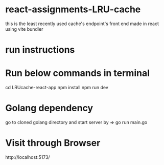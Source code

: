 # react-assignments-LRU-cache

this is the least recently used cache's endpoint's front end made in react using vite bundler

# run instructions

# Run below commands in terminal

cd LRUcache-react-app
npm install
npm run dev

# Golang dependency

go to cloned golang directory and start server by => go run main.go

# Visit through Browser

http://localhost:5173/
